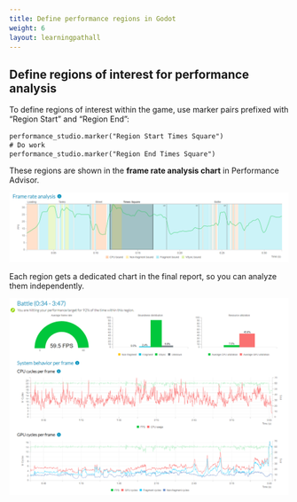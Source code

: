 ```yaml
---
title: Define performance regions in Godot
weight: 6
layout: learningpathall
---
```


## Define regions of interest for performance analysis

To define regions of interest within the game, use marker pairs prefixed with “Region Start” and “Region End”:

```gdscript
performance_studio.marker("Region Start Times Square")
# Do work
performance_studio.marker("Region End Times Square")
```

These regions are shown in the **frame rate analysis chart** in Performance Advisor.

![Regions in Performance Advisor](pa_frame_rate_regions.png "Figure 5. Regions in Performance Advisor")

Each region gets a dedicated chart in the final report, so you can analyze them independently.

![Dedicated region charts in Performance Advisor](pa_dedicated_region_charts.png "Figure 6. Dedicated region charts in Performance Advisor")
